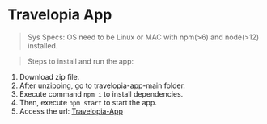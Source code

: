 # Travelopia App

> Sys Specs: OS need to be Linux or MAC with npm(>6) and node(>12) installed.

> Steps to install and run the app:

 1. Download zip file.
 2. After unzipping, go to travelopia-app-main folder.
 3. Execute command `npm i` to install dependencies.
 4. Then, execute `npm start` to start the app.
 5. Access the url: [Travelopia-App](http://127.0.0.1:3000)
